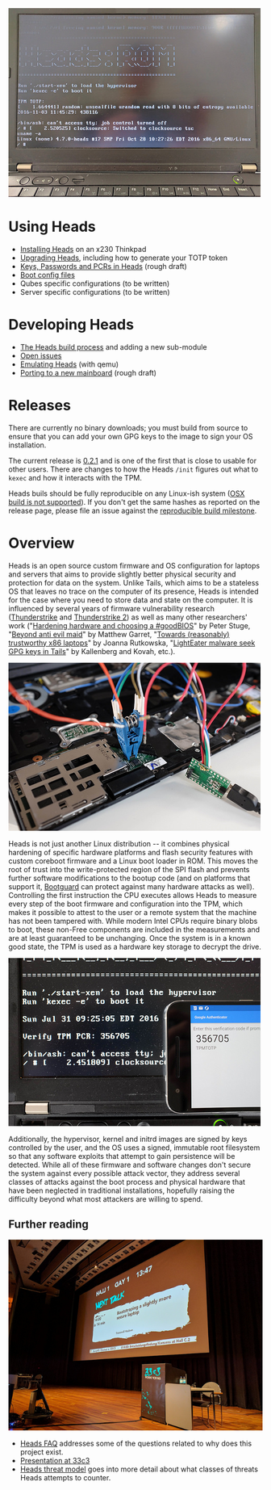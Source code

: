 ![Heads booting on an x230](images/Heads_booting_on_an_x230.jpg)

Using Heads
===
* [Installing Heads](/Installing-Heads) on an x230 Thinkpad
* [Upgrading Heads](/Upgrading), including how to generate your TOTP token
* [Keys, Passwords and PCRs in Heads](/Keys) (rough draft)
* [Boot config files](/Boot)
* Qubes specific configurations (to be written)
* Server specific configurations (to be written)

Developing Heads
===

* [The Heads build process](/Building) and adding a new sub-module
* [Open issues](https://github.com/osresearch/heads/issues)
* [Emulating Heads](/Emulating-Heads) (with qemu)
* [Porting to a new mainboard](/Porting) (rough draft)

Releases
===
There are currently no binary downloads; you must build from source to ensure that you can add your own GPG keys to the image to sign your OS installation.

The current release is [0.2.1](https://github.com/osresearch/heads/releases/tag/v0.2.1) and is one of the first that is close to usable for other users.  There are changes to how the Heads `/init` figures out what to `kexec` and how it interacts with the TPM.

Heads buils should be fully reproducible on any Linux-ish system ([OSX build is not supported](https://github.com/osresearch/heads/issues/96)).  If you don't get the same hashes as reported on the release page, please file an issue against the [reproducible build milestone](https://github.com/osresearch/heads/milestone/1).


Overview
===
Heads is an open source custom firmware and OS configuration for laptops
and servers that aims to provide slightly better physical security and
protection for data on the system. Unlike Tails, which aims to be a
stateless OS that leaves no trace on the computer of its presence, Heads
is intended for the case where you need to store data and state on the
computer.  It is influenced by several years of firmware vulnerability
research ([Thunderstrike](https://trmm.net/Thunderstrike) and [Thunderstrike 2](https://trmm.net/Thunderstrike_2)) as well as many
other researchers' work ("[Hardening hardware and choosing a #goodBIOS](https://www.youtube.com/watch?v=2VvR-vsdMlQ)" by Peter Stuge,
"[Beyond anti evil maid](https://media.ccc.de/v/32c3-7343-beyond_anti_evil_maid)" by Matthew Garret,
"[Towards (reasonably) trustworthy x86 laptops](http://www.theregister.co.uk/2015/12/31/rutkowska_talks_on_intel_x86_security_issues/)"
by Joanna Rutkowska,
"[LightEater malware seek GPG keys in Tails](http://www.theregister.co.uk/2015/03/19/cansecwest_talk_bioses_hack/)"
by Kallenberg and Kovah, etc.).

![Flashing an x230 bootrom](images/Flashing_an_x230_bootrom.jpg)

Heads is not just another Linux distribution -- it combines physical
hardening of specific hardware platforms and flash security features with
custom coreboot firmware and a Linux boot loader in ROM.  This moves
the root of trust into the write-protected region of the SPI flash and
prevents further software modifications to the bootup code (and on
platforms that support it, [Bootguard](https://trmm.net/Bootguard) can
protect against many hardware attacks as well).  Controlling the
first instruction the CPU executes allows Heads to measure every step of
the boot firmware and configuration into the TPM, which makes it possible
to attest to the user or a remote system that the machine has not been
tampered with.
While modern Intel CPUs require binary blobs to boot, these non-Free
components are included in the measurements and are at least guaranteed
to be unchanging.  Once the system is in a known good state, the TPM is
used as a hardware key storage to decrypt the drive.

![TPM TOTP in action](images/TPM_TOTP_in_action.jpg)

Additionally, the hypervisor, kernel and initrd images are signed by
keys controlled by the user, and the OS uses a signed, immutable root
filesystem so that any software exploits that attempt to gain persistence
will be detected.  While all of these firmware and software changes don't
secure the system against every possible attack vector, they address
several classes of attacks against the boot process and physical hardware
that have been neglected in traditional installations, hopefully raising
the difficulty beyond what most attackers are willing to spend.

Further reading
---
![33c3](images/33c3.jpg)

* [Heads FAQ](https://trmm.net/Heads_FAQ) addresses some of the questions related to why does this project exist.
* [Presentation at 33c3](https://trmm.net/Heads_33c3)
* [Heads threat model](https://trmm.net/Heads_threat_model) goes into more detail about what classes of threats Heads attempts to counter.
